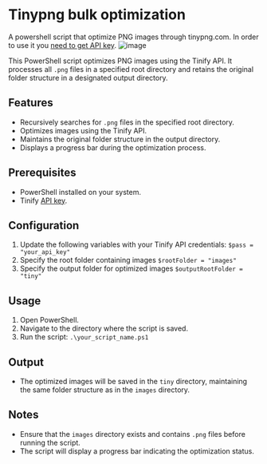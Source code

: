 # Tinypng bulk optimization
A powershell script that optimize PNG images through tinypng.com. 
In order to use it you [need to get API key]([url](https://tinypng.com/developers)).
![image](https://github.com/user-attachments/assets/62cd228f-8850-4a44-bcf1-8c83c7f4f4ae)

This PowerShell script optimizes PNG images using the Tinify API. It processes all `.png` files in a specified root directory and retains the original folder structure in a designated output directory.

## Features
- Recursively searches for `.png` files in the specified root directory.
- Optimizes images using the Tinify API.
- Maintains the original folder structure in the output directory.
- Displays a progress bar during the optimization process.

## Prerequisites
- PowerShell installed on your system.
- Tinify [API key]([url](https://tinypng.com/developers)).

## Configuration

1. Update the following variables with your Tinify API credentials: `$pass = "your_api_key"`
2. Specify the root folder containing images `$rootFolder = "images"`
3. Specify the output folder for optimized images `$outputRootFolder = "tiny"` 

## Usage

1. Open PowerShell.
2. Navigate to the directory where the script is saved.
3. Run the script:
`.\your_script_name.ps1`

## Output

- The optimized images will be saved in the `tiny` directory, maintaining the same folder structure as in the `images` directory.

## Notes

- Ensure that the `images` directory exists and contains `.png` files before running the script.
- The script will display a progress bar indicating the optimization status.
